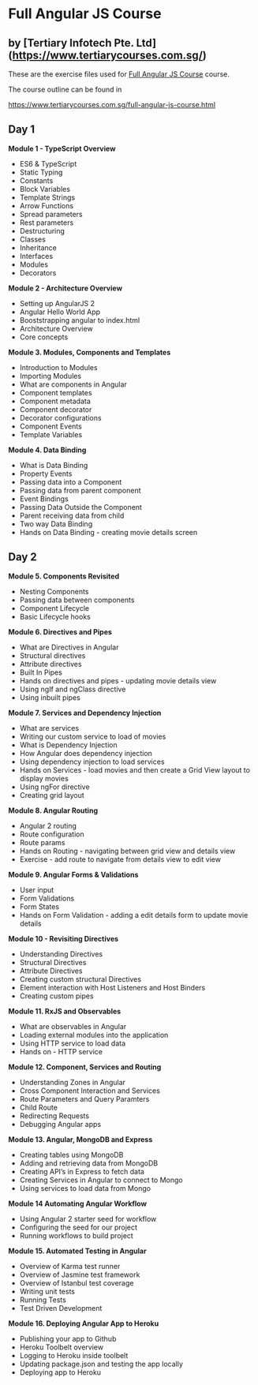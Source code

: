 # Full Angular JS Course
## by [Tertiary Infotech Pte. Ltd] (https://www.tertiarycourses.com.sg/)

These are the exercise files used for [Full Angular JS Course](https://www.tertiarycourses.com.sg/full-angular-js-course.html) course. 

The course outline can be found in 

https://www.tertiarycourses.com.sg/full-angular-js-course.html


<h2>Day 1</h2>
<p><strong>Module 1 - TypeScript Overview</strong></p>
<ul>
<li>ES6 &amp; TypeScript</li>
<li>Static Typing</li>
<li>Constants&nbsp;</li>
<li>Block Variables</li>
<li>Template Strings</li>
<li>Arrow Functions</li>
<li>Spread parameters</li>
<li>Rest parameters</li>
<li>Destructuring&nbsp;</li>
<li>Classes</li>
<li>Inheritance&nbsp;</li>
<li>Interfaces</li>
<li>Modules</li>
<li>Decorators</li>
</ul>
<p><strong>Module 2 - Architecture Overview</strong></p>
<ul>
<li>Setting up AngularJS 2</li>
<li>Angular Hello World App</li>
<li>Booststrapping angular to index.html</li>
<li>Architecture Overview</li>
<li>Core concepts</li>
</ul>
<p><strong>Module 3. Modules, Components and Templates</strong></p>
<ul>
<li>Introduction to Modules</li>
<li>Importing Modules</li>
<li>What are components in Angular</li>
<li>Component templates</li>
<li>Component metadata</li>
<li>Component decorator</li>
<li>Decorator configurations</li>
<li>Component Events</li>
<li>Template Variables</li>
</ul>
<p><strong>Module 4. Data Binding</strong></p>
<ul>
<li>What is Data Binding</li>
<li>Property Events</li>
<li>Passing data into a Component</li>
<li>Passing data from parent component</li>
<li>Event Bindings</li>
<li>Passing Data Outside the Component</li>
<li>Parent receiving data from child</li>
<li>Two way Data Binding</li>
<li>Hands on Data Binding - creating movie details screen</li>
</ul>
<h2>Day 2</h2>
<p><strong>Module 5. Components Revisited</strong></p>
<ul>
<li>Nesting Components</li>
<li>Passing data between components</li>
<li>Component Lifecycle</li>
<li>Basic Lifecycle hooks</li>
</ul>
<p><strong>Module 6. Directives and Pipes</strong></p>
<ul>
<li>What are Directives in Angular</li>
<li>Structural directives</li>
<li>Attribute directives</li>
<li>Built In Pipes</li>
<li>Hands on directives and pipes - updating movie details view</li>
<li>Using ngIf and ngClass directive</li>
<li>Using inbuilt pipes</li>
</ul>
<p><strong>Module 7. Services and Dependency Injection</strong></p>
<ul>
<li>What are services</li>
<li>Writing our custom service to load of movies</li>
<li>What is Dependency Injection&nbsp;</li>
<li>How Angular does dependency injection</li>
<li>Using dependency injection to load services</li>
<li>Hands on Services - load movies and then create a Grid View layout to display movies</li>
<li>Using ngFor directive</li>
<li>Creating grid layout</li>
</ul>
<p><strong>Module 8. Angular Routing</strong></p>
<ul>
<li>Angular 2 routing&nbsp;</li>
<li>Route configuration</li>
<li>Route params</li>
<li>Hands on Routing - navigating between grid view and details view</li>
<li>Exercise - add route to navigate from details view to edit view</li>
</ul>
<p><strong>Module 9. Angular Forms &amp; Validations</strong></p>
<ul>
<li>User input</li>
<li>Form Validations</li>
<li>Form States</li>
<li>Hands on Form Validation - adding a edit details form to update movie details</li>
</ul>
<p><strong>Module 10 - Revisiting Directives</strong></p>
<ul>
<li>Understanding Directives</li>
<li>Structural Directives</li>
<li>Attribute Directives</li>
<li>Creating custom structural Directives</li>
<li>Element interaction with Host Listeners and Host Binders</li>
<li>Creating custom pipes</li>
</ul>
<p><strong>Module 11. RxJS and Observables</strong></p>
<ul>
<li>What are observables in Angular</li>
<li>Loading external modules into the application</li>
<li>Using HTTP service to load data</li>
<li>Hands on - HTTP service</li>
</ul>
<p><strong>Module 12. Component, Services and Routing</strong></p>
<ul>
<li>Understanding Zones in Angular</li>
<li>Cross Component Interaction and Services</li>
<li>Route Parameters and Query Paramters</li>
<li>Child Route</li>
<li>Redirecting Requests</li>
<li>Debugging Angular apps</li>
</ul>
<p><strong>Module 13. Angular, MongoDB and Express</strong></p>
<ul>
<li>Creating tables using MongoDB</li>
<li>Adding and retrieving data from MongoDB</li>
<li>Creating API&rsquo;s in Express to fetch data</li>
<li>Creating Services in Angular to connect to Mongo</li>
<li>Using services to load data from Mongo</li>
</ul>
<p><strong>Module 14 Automating Angular Workflow</strong></p>
<ul>
<li>Using Angular 2 starter seed for workflow</li>
<li>Configuring the seed for our project</li>
<li>Running workflows to build project</li>
</ul>
<p><strong>Module 15. Automated Testing in Angular</strong></p>
<ul>
<li>Overview of Karma test runner</li>
<li>Overview of Jasmine test framework</li>
<li>Overview of Istanbul test coverage</li>
<li>Writing unit tests</li>
<li>Running Tests</li>
<li>Test Driven Development</li>
</ul>
<p><strong>Module 16. Deploying Angular App to Heroku</strong></p>
<ul>
<li>Publishing your app to Github</li>
<li>Heroku Toolbelt overview</li>
<li>Logging to Heroku inside toolbelt</li>
<li>Updating package.json and testing the app locally</li>
<li>Deploying app to Heroku</li>
</ul>
